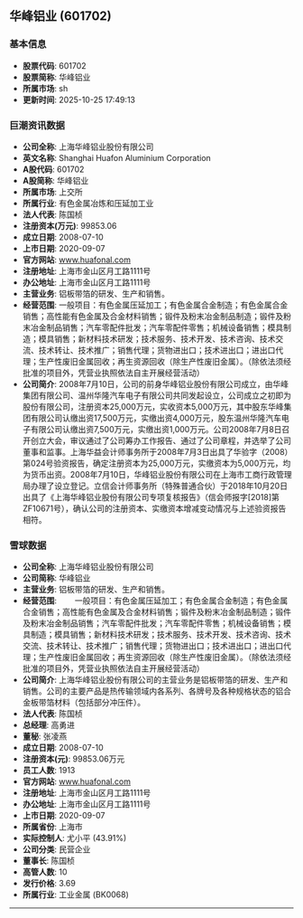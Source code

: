 ## 华峰铝业 (601702)

### 基本信息

- **股票代码**: 601702
- **股票简称**: 华峰铝业
- **所属市场**: sh
- **更新时间**: 2025-10-25 17:49:13

### 巨潮资讯数据

- **公司全称**: 上海华峰铝业股份有限公司
- **英文名称**: Shanghai Huafon Aluminium Corporation
- **A股代码**: 601702
- **A股简称**: 华峰铝业
- **所属市场**: 上交所
- **所属行业**: 有色金属冶炼和压延加工业
- **法人代表**: 陈国桢
- **注册资本(万元)**: 99853.06
- **成立日期**: 2008-07-10
- **上市日期**: 2020-09-07
- **官方网站**: www.huafonal.com
- **注册地址**: 上海市金山区月工路1111号
- **办公地址**: 上海市金山区月工路1111号
- **主营业务**: 铝板带箔的研发、生产和销售。
- **经营范围**: 一般项目：有色金属压延加工；有色金属合金制造；有色金属合金销售；高性能有色金属及合金材料销售；锻件及粉末冶金制品制造；锻件及粉末冶金制品销售；汽车零配件批发；汽车零配件零售；机械设备销售；模具制造；模具销售；新材料技术研发；技术服务、技术开发、技术咨询、技术交流、技术转让、技术推广；销售代理；货物进出口；技术进出口；进出口代理；生产性废旧金属回收；再生资源回收（除生产性废旧金属）。（除依法须经批准的项目外，凭营业执照依法自主开展经营活动）
- **公司简介**: 2008年7月10日，公司的前身华峰铝业股份有限公司成立，由华峰集团有限公司、温州华隆汽车电子有限公司共同发起设立，公司成立之初即为股份有限公司，注册资本25,000万元，实收资本5,000万元，其中股东华峰集团有限公司认缴出资17,500万元，实缴出资4,000万元，股东温州华隆汽车电子有限公司认缴出资7,500万元，实缴出资1,000万元。公司2008年7月8日召开创立大会，审议通过了公司筹办工作报告、通过了公司章程，并选举了公司董事和监事。上海华益会计师事务所于2008年7月3日出具了华验字（2008）第024号验资报告，确定注册资本为25,000万元，实缴资本为5,000万元，均为货币出资。2008年7月10日，华峰铝业股份有限公司在上海市工商行政管理局办理了设立登记。立信会计师事务所（特殊普通合伙）于2018年10月20日出具了《上海华峰铝业股份有限公司专项复核报告》（信会师报字[2018]第ZF10671号），确认公司的注册资本、实缴资本增减变动情况与上述验资报告相符。

### 雪球数据

- **公司全称**: 上海华峰铝业股份有限公司
- **公司简称**: 华峰铝业
- **主营业务**: 铝板带箔的研发、生产和销售。
- **经营范围**: 　　一般项目：有色金属压延加工；有色金属合金制造；有色金属合金销售；高性能有色金属及合金材料销售；锻件及粉末冶金制品制造；锻件及粉末冶金制品销售；汽车零配件批发；汽车零配件零售；机械设备销售；模具制造；模具销售；新材料技术研发；技术服务、技术开发、技术咨询、技术交流、技术转让、技术推广；销售代理；货物进出口；技术进出口；进出口代理；生产性废旧金属回收；再生资源回收（除生产性废旧金属）。（除依法须经批准的项目外，凭营业执照依法自主开展经营活动）
- **公司简介**: 上海华峰铝业股份有限公司的主营业务是铝板带箔的研发、生产和销售。公司的主要产品是热传输领域内各系列、各牌号及各种规格状态的铝合金板带箔材料（包括部分冲压件）。
- **法人代表**: 陈国桢
- **总经理**: 高勇进
- **董秘**: 张凌燕
- **成立日期**: 2008-07-10
- **注册资本(元)**: 99853.06万元
- **员工人数**: 1913
- **官方网站**: www.huafonal.com
- **注册地址**: 上海市金山区月工路1111号
- **办公地址**: 上海市金山区月工路1111号
- **上市日期**: 2020-09-07
- **所属省份**: 上海市
- **实际控制人**: 尤小平 (43.91%)
- **公司分类**: 民营企业
- **董事长**: 陈国桢
- **高管人数**: 10
- **发行价格**: 3.69
- **所属行业**: 工业金属 (BK0068)

---